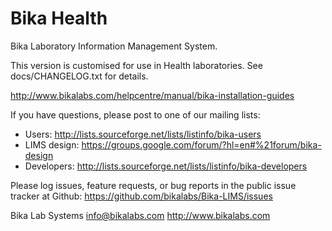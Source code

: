 Bika Health
===========

Bika Laboratory Information Management System.

This version is customised for use in Health laboratories.  See
docs/CHANGELOG.txt for details.

http://www.bikalabs.com/helpcentre/manual/bika-installation-guides

If you have questions, please post to one of our mailing lists:

* Users: http://lists.sourceforge.net/lists/listinfo/bika-users
* LIMS design: https://groups.google.com/forum/?hl=en#%21forum/bika-design
* Developers: http://lists.sourceforge.net/lists/listinfo/bika-developers

Please log issues, feature requests, or bug reports in the public issue
tracker at Github: https://github.com/bikalabs/Bika-LIMS/issues

Bika Lab Systems
info@bikalabs.com
http://www.bikalabs.com
